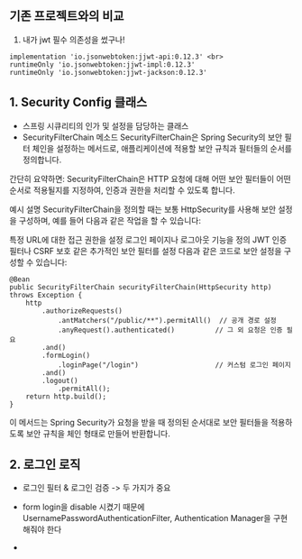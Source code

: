 ## 기존 프로젝트와의 비교
1. 내가 jwt 필수 의존성을 썼구나!
```
implementation 'io.jsonwebtoken:jjwt-api:0.12.3' <br>
runtimeOnly 'io.jsonwebtoken:jjwt-impl:0.12.3' 
runtimeOnly 'io.jsonwebtoken:jjwt-jackson:0.12.3'
```



## 1. Security Config 클래스
- 스프링 시큐리티의 인가 및 설정을 담당하는 클래스
- SecurityFilterChain 메소드
SecurityFilterChain은 Spring Security의 보안 필터 체인을 설정하는 메서드로, 애플리케이션에 적용할 보안 규칙과 필터들의 순서를 정의합니다.

간단히 요약하면:
SecurityFilterChain은 HTTP 요청에 대해 어떤 보안 필터들이 어떤 순서로 적용될지를 지정하여, 인증과 권한을 처리할 수 있도록 합니다.

예시 설명
SecurityFilterChain을 정의할 때는 보통 HttpSecurity를 사용해 보안 설정을 구성하며, 예를 들어 다음과 같은 작업을 할 수 있습니다:

특정 URL에 대한 접근 권한을 설정
로그인 페이지나 로그아웃 기능을 정의
JWT 인증 필터나 CSRF 보호 같은 추가적인 보안 필터를 설정
다음과 같은 코드로 보안 설정을 구성할 수 있습니다:
```
@Bean
public SecurityFilterChain securityFilterChain(HttpSecurity http) throws Exception {
    http
        .authorizeRequests()
            .antMatchers("/public/**").permitAll()  // 공개 경로 설정
            .anyRequest().authenticated()          // 그 외 요청은 인증 필요
        .and()
        .formLogin()
            .loginPage("/login")                   // 커스텀 로그인 페이지
        .and()
        .logout()
            .permitAll();
    return http.build();
}
```
이 메서드는 Spring Security가 요청을 받을 때 정의된 순서대로 보안 필터들을 적용하도록 보안 규칙을 체인 형태로 만들어 반환합니다.

## 2. 로그인 로직
- 로그인 필터 & 로그인 검증 -> 두 가지가 중요
  
- form login을 disable 시켰기 때문에 UsernamePasswordAuthenticationFilter, Authentication Manager을 구현해줘야 한다
- 
